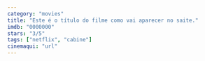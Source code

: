 ```yaml
---
category: "movies"
title: "Este é o título do filme como vai aparecer no saite."
imdb: "0000000"
stars: "3/5"
tags: ["netflix", "cabine"]
cinemaqui: "url"
---
```

